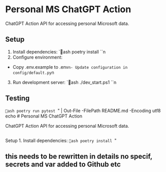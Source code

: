 ﻿# Personal MS ChatGPT Action

ChatGPT Action API for accessing personal Microsoft data.

## Setup
1. Install dependencies:
`ash
poetry install
``n
2. Configure environment:
- Copy .env.example to .env`n- Update configuration in config/default.py`n
3. Run development server:
`ash
./dev_start.ps1
``n
## Testing
`ash
poetry run pytest
`" | Out-File -FilePath 
README.md -Encoding utf8
echo #
Personal
MS
ChatGPT
Action

ChatGPT
Action
API
for
accessing
personal
Microsoft
data.

##
Setup
1.
Install
dependencies:
`ash
poetry
install
`"
## this needs to be rewritten in details no specif, secrets and var added to Github etc